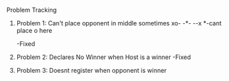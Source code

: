 Problem Tracking



1) Problem 1: Can't place opponent in middle sometimes
	xo-
	-*-
	--x
*-cant place o here

	-Fixed

2) Problem 2: Declares No Winner when Host is a winner
	-Fixed


3) Problem 3: Doesnt register when opponent is winner




